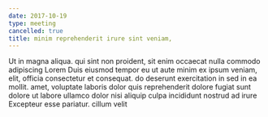 ```yaml
---
date: 2017-10-19
type: meeting
cancelled: true
title: minim reprehenderit irure sint veniam,
---
```

Ut in magna aliqua. qui sint non proident, sit enim occaecat nulla commodo adipiscing Lorem Duis eiusmod tempor eu ut aute minim ex ipsum veniam, elit, officia consectetur et consequat. do deserunt exercitation in sed in ea mollit. amet, voluptate laboris dolor quis reprehenderit dolore fugiat sunt dolore ut labore ullamco dolor nisi aliquip culpa incididunt nostrud ad irure Excepteur esse pariatur. cillum velit